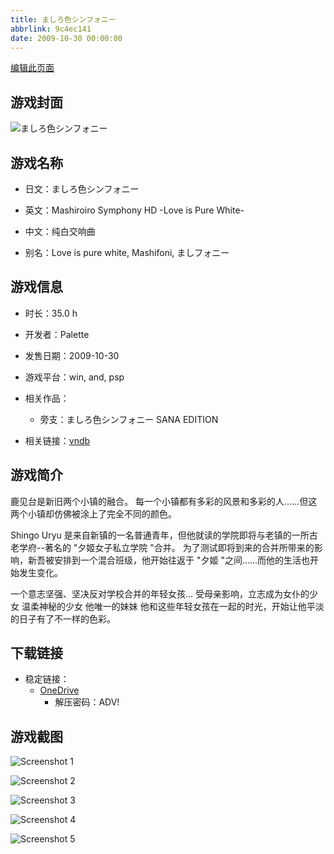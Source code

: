 ```yaml
---
title: ましろ色シンフォニー
abbrlink: 9c4ec141
date: 2009-10-30 00:00:00
---
```

[编辑此页面](https://github.com/ACG-3/ADV3-source/blob/main/source/_posts/games/%E3%81%BE%E3%81%97%E3%82%8D%E8%89%B2%E3%82%B7%E3%83%B3%E3%83%95%E3%82%A9%E3%83%8B%E3%83%BC.md)

## 游戏封面

![ましろ色シンフォニー](https://pan.timero.xyz/d/onedrive/img_lib_001/%E3%81%BE%E3%81%97%E3%82%8D%E8%89%B2%E3%82%B7%E3%83%B3%E3%83%95%E3%82%A9%E3%83%8B%E3%83%BC_cover.avif)


## 游戏名称

- 日文：ましろ色シンフォニー
- 英文：Mashiroiro Symphony HD -Love is Pure White-
- 中文：纯白交响曲

- 别名：Love is pure white, Mashifoni, ましフォニー


## 游戏信息

- 时长：35.0 h
- 开发者：Palette
- 发售日期：2009-10-30
- 游戏平台：win, and, psp
- 相关作品：
   - 旁支：ましろ色シンフォニー SANA EDITION

- 相关链接：[vndb](https://vndb.org/v1552)


## 游戏简介

鹿见台是新旧两个小镇的融合。
每一个小镇都有多彩的风景和多彩的人......但这两个小镇却仿佛被涂上了完全不同的颜色。

Shingo Uryu 是来自新镇的一名普通青年，但他就读的学院即将与老镇的一所古老学府--著名的 "夕姬女子私立学院 "合并。
为了测试即将到来的合并所带来的影响，新吾被安排到一个混合班级，他开始往返于 "夕姬 "之间......而他的生活也开始发生变化。

一个意志坚强、坚决反对学校合并的年轻女孩...
受母亲影响，立志成为女仆的少女
温柔神秘的少女
他唯一的妹妹
他和这些年轻女孩在一起的时光，开始让他平淡的日子有了不一样的色彩。




## 下载链接

- 稳定链接：
    - [OneDrive](https://pan.timero.xyz/onedrive/adv_lib_001/%E3%81%BE%E3%81%97%E3%82%8D%E8%89%B2%E3%82%B7%E3%83%B3%E3%83%95%E3%82%A9%E3%83%8B%E3%83%BC)
        - 解压密码：ADV!



## 游戏截图


![Screenshot 1](https://pan.timero.xyz/d/onedrive/img_lib_001/%E3%81%BE%E3%81%97%E3%82%8D%E8%89%B2%E3%82%B7%E3%83%B3%E3%83%95%E3%82%A9%E3%83%8B%E3%83%BC_Screenshot_1.avif)

![Screenshot 2](https://pan.timero.xyz/d/onedrive/img_lib_001/%E3%81%BE%E3%81%97%E3%82%8D%E8%89%B2%E3%82%B7%E3%83%B3%E3%83%95%E3%82%A9%E3%83%8B%E3%83%BC_Screenshot_2.avif)

![Screenshot 3](https://pan.timero.xyz/d/onedrive/img_lib_001/%E3%81%BE%E3%81%97%E3%82%8D%E8%89%B2%E3%82%B7%E3%83%B3%E3%83%95%E3%82%A9%E3%83%8B%E3%83%BC_Screenshot_3.avif)

![Screenshot 4](https://pan.timero.xyz/d/onedrive/img_lib_001/%E3%81%BE%E3%81%97%E3%82%8D%E8%89%B2%E3%82%B7%E3%83%B3%E3%83%95%E3%82%A9%E3%83%8B%E3%83%BC_Screenshot_4.avif)

![Screenshot 5](https://pan.timero.xyz/d/onedrive/img_lib_001/%E3%81%BE%E3%81%97%E3%82%8D%E8%89%B2%E3%82%B7%E3%83%B3%E3%83%95%E3%82%A9%E3%83%8B%E3%83%BC_Screenshot_5.avif)

